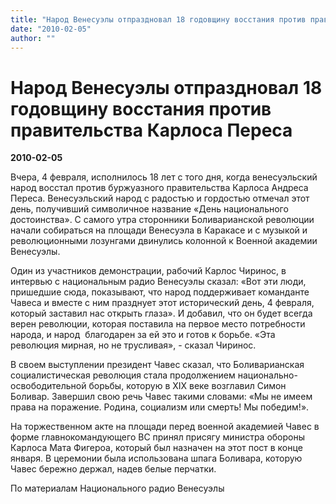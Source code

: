 ```yaml
---
title: "Народ Венесуэлы отпраздновал 18 годовщину восстания против правительства Карлоса Переса"
date: "2010-02-05"
author: ""
---
```


# Народ Венесуэлы отпраздновал 18 годовщину восстания против правительства Карлоса Переса

**2010-02-05** 

Вчера, 4 февраля, исполнилось 18 лет с того дня, когда венесуэльский народ восстал против буржуазного правительства Карлоса Андреса Переса. Венесуэльский народ с радостью и гордостью отмечал этот день, получивший символичное название «День национального достоинства». С самого утра сторонники Боливарианской революции начали собираться на площади Венесуэла в Каракасе и с музыкой и революционными лозунгами двинулись колонной к Военной академии Венесуэлы.

Один из участников демонстрации, рабочий Карлос Чиринос, в интервью с национальным радио Венесуэлы сказал: «Вот эти люди, пришедшие сюда, показывают, что народ поддерживает команданте Чавеса и вместе с ним празднует этот исторический день, 4 февраля, который заставил нас открыть глаза». И добавил, что он будет всегда верен революции, которая поставила на первое место потребности народа, и народ  благодарен за ей это и готов к борьбе. «Эта революция мирная, но не трусливая», - сказал Чиринос.

В своем выступлении президент Чавес сказал, что Боливарианская социалистическая революция стала продолжением национально-освободительной борьбы, которую в ХIХ веке возглавил Симон Боливар. Завершил свою речь Чавес такими словами: «Мы не имеем права на поражение. Родина, социализм или смерть! Мы победим!».

На торжественном акте на площади перед военной академией Чавес в форме главнокомандующего ВС принял присягу министра обороны Карлоса Мата Фигероа, который был назначен на этот пост в конце января. В церемонии была использована шпага Боливара, которую Чавес бережно держал, надев белые перчатки.

По материалам Национального радио Венесуэлы
